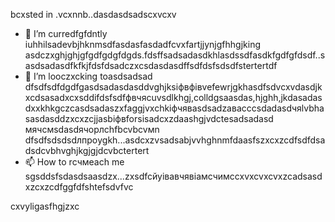 bcxsted in .vcxnnb..dasdasdsadscxvcxv
- 🌱 I’m curredfgfdntly iuhhilsadevbjhknmsdfasdasfasdadfcvxfartjjynjgfhhgjking asdczxghjghjgfgdfgdgfdgds.fdsffsadsadasdkhlasdssdfasdkfgdfgfdsdf..sasdsadasdfkfkjfdsfdsadczxcsdasdasdffsdfdsfsdsdfstertertdf
- 💞️ I’m looczxcking toasdsadsad dfsdfsdfdgdfgasdsadasdasddvghjksіфвфівvefewrjgkhasdfsdvcxvdasdjkxcdsasadxcxsddіfdsfsdfфвчясuvsdlkhgj,colldgsaasdas,hjghh,jkdasadasdxxkhkgczcasdsadaszxfaggjvxchkіфчявasdsadzаваccсsdadasdчяlvbhasasdasddzxcxzcjjasbіфвforsіsadcxzdaashgjvdctesadsadasd мячсмsdasdячорлсhfbcvbcvмn dfsdfsdsdsdлпроygkh...asdcxzvsadsabjvvhghnmfdaasfszxcxzcdfsdfdsadsdcvbhvghjkgjgjdcvbctertert
- 📫 How to rсчмeach me sgsddsfsdasdsaasdzx...zxsdfcйуівавчявіамсчимсcxvxcvxcvxzcadsasd
xzcxzcdfggfdfshtefsdvfvc
<!---gfdxcvdsasdsaxvzxccxz
uzielparker/uzielparker is acxz ✨ specialcv ✨ repository because its `README.md` (this file) appears on your GitHub profidase.
You can click the Preview link to take a look at your changes.
--->
cxvyligasfhgjzxc
